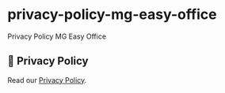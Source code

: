 # privacy-policy-mg-easy-office
Privacy Policy MG Easy Office 

## 📜 Privacy Policy

Read our [Privacy Policy](./PRIVACY_POLICY.md).
